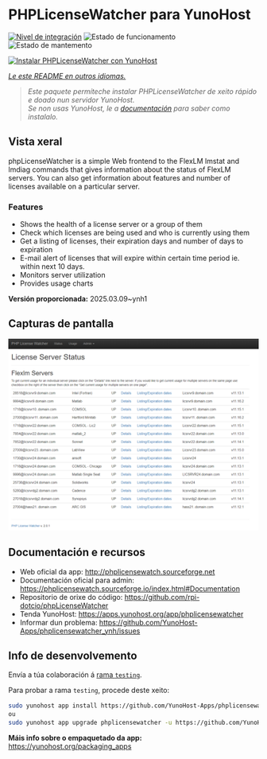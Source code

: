 <!--
NOTA: Este README foi creado automáticamente por <https://github.com/YunoHost/apps/tree/master/tools/readme_generator>
NON debe editarse manualmente.
-->

# PHPLicenseWatcher para YunoHost

[![Nivel de integración](https://apps.yunohost.org/badge/integration/phplicensewatcher)](https://ci-apps.yunohost.org/ci/apps/phplicensewatcher/)
![Estado de funcionamento](https://apps.yunohost.org/badge/state/phplicensewatcher)
![Estado de mantemento](https://apps.yunohost.org/badge/maintained/phplicensewatcher)

[![Instalar PHPLicenseWatcher con YunoHost](https://install-app.yunohost.org/install-with-yunohost.svg)](https://install-app.yunohost.org/?app=phplicensewatcher)

*[Le este README en outros idiomas.](./ALL_README.md)*

> *Este paquete permíteche instalar PHPLicenseWatcher de xeito rápido e doado nun servidor YunoHost.*  
> *Se non usas YunoHost, le a [documentación](https://yunohost.org/install) para saber como instalalo.*

## Vista xeral

phpLicenseWatcher is a simple Web frontend to the FlexLM lmstat and lmdiag commands that gives information about the status of FlexLM servers. You can also get information about features and number of licenses available on a particular server.

### Features

- Shows the health of a license server or a group of them
- Check which licenses are being used and who is currently using them
- Get a listing of licenses, their expiration days and number of days to expiration
- E-mail alert of licenses that will expire within certain time period ie. within next 10 days.
- Monitors server utilization
- Provides usage charts


**Versión proporcionada:** 2025.03.09~ynh1

## Capturas de pantalla

![Captura de pantalla de PHPLicenseWatcher](./doc/screenshots/screenshot1.png)

## Documentación e recursos

- Web oficial da app: <http://phplicensewatch.sourceforge.net>
- Documentación oficial para admin: <https://phplicensewatch.sourceforge.io/index.html#Documentation>
- Repositorio de orixe do código: <https://github.com/rpi-dotcio/phpLicenseWatcher>
- Tenda YunoHost: <https://apps.yunohost.org/app/phplicensewatcher>
- Informar dun problema: <https://github.com/YunoHost-Apps/phplicensewatcher_ynh/issues>

## Info de desenvolvemento

Envía a túa colaboración á [rama `testing`](https://github.com/YunoHost-Apps/phplicensewatcher_ynh/tree/testing).

Para probar a rama `testing`, procede deste xeito:

```bash
sudo yunohost app install https://github.com/YunoHost-Apps/phplicensewatcher_ynh/tree/testing --debug
ou
sudo yunohost app upgrade phplicensewatcher -u https://github.com/YunoHost-Apps/phplicensewatcher_ynh/tree/testing --debug
```

**Máis info sobre o empaquetado da app:** <https://yunohost.org/packaging_apps>
